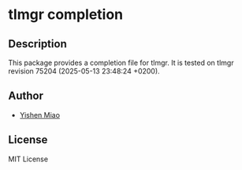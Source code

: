 # tlmgr completion

## Description

This package provides a completion file for tlmgr. It is tested on tlmgr
revision 75204 (2025-05-13 23:48:24 +0200).

## Author

* [Yishen Miao](https://github.com/mys721tx)

## License

MIT License
